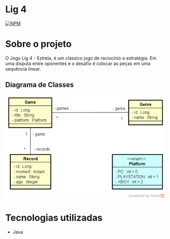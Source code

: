 # Lig 4 
[![NPM](https://img.shields.io/npm/l/react)](https://github.com/devsuperior/sds1-wmazoni/blob/master/LICENSE) 

# Sobre o projeto

O Jogo Lig 4 - Estrela, é um clássico jogo de raciocínio e estratégia. Em uma disputa entre oponentes e o desafio é colocar as peças em uma sequência linear.

## Diagrama de Classes 
![Diagrama de Classes](https://github.com/acenelio/assets/raw/main/sds1/modelo-conceitual.png)

# Tecnologias utilizadas
- Java

